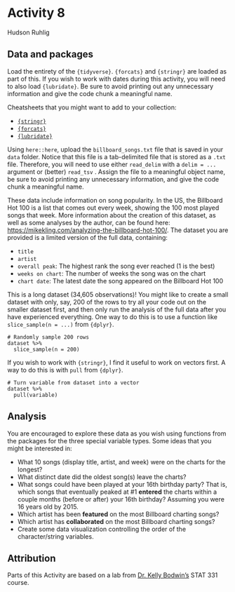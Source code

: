 Activity 8
================
Hudson Ruhlig

## Data and packages

Load the entirety of the `{tidyverse}`. `{forcats}` and `{stringr}` are
loaded as part of this. If you wish to work with dates during this
activity, you will need to also load `{lubridate}`. Be sure to avoid
printing out any unnecessary information and give the code chunk a
meaningful name.

Cheatsheets that you might want to add to your collection:

-   [`{stringr}`](https://stringr.tidyverse.org/)
-   [`{forcats}`](https://forcats.tidyverse.org/)
-   [`{lubridate}`](https://lubridate.tidyverse.org/)

Using `here::here`, upload the `billboard_songs.txt` file that is saved
in your `data` folder. Notice that this file is a tab-delimited file
that is stored as a `.txt` file. Therefore, you will need to use either
`read_delim` with a `delim = ...` argument or (better) `read_tsv` .
Assign the file to a meaningful object name, be sure to avoid printing
any unnecessary information, and give the code chunk a meaningful name.

These data include information on song popularity. In the US, the
Billboard Hot 100 is a list that comes out every week, showing the 100
most played songs that week. More information about the creation of this
dataset, as well as some analyses by the author, can be found here:
<https://mikekling.com/analyzing-the-billboard-hot-100/>. The dataset
you are provided is a limited version of the full data, containing:

-   `title`
-   `artist`
-   `overall peak`: The highest rank the song ever reached (1 is the
    best)
-   `weeks on chart`: The number of weeks the song was on the chart
-   `chart date`: The latest date the song appeared on the Billboard Hot
    100

This is a long dataset (34,605 observations)! You might like to create a
small dataset with only, say, 200 of the rows to try all your code out
on the smaller dataset first, and then only run the analysis of the full
data after you have experienced everything. One way to do this is to use
a function like `slice_sample(n = ...)` from `{dplyr}`.

    # Randomly sample 200 rows
    dataset %>% 
      slice_sample(n = 200)

If you wish to work with `{stringr}`, I find it useful to work on
vectors first. A way to do this is with `pull` from `{dplyr}`.

    # Turn variable from dataset into a vector
    dataset %>% 
      pull(variable)

## Analysis

You are encouraged to explore these data as you wish using functions
from the packages for the three special variable types. Some ideas that
you might be interested in:

-   What 10 songs (display title, artist, and week) were on the charts
    for the longest?
-   What distinct date did the oldest song(s) leave the charts?
-   What songs could have been played at your 16th birthday party? That
    is, which songs that eventually peaked at \#1 **entered** the charts
    within a couple months (before or after) your 16th birthday?
    Assuming you were 16 years old by 2015.
-   Which artist has been **featured** on the most Billboard charting
    songs?
-   Which artist has **collaborated** on the most Billboard charting
    songs?
-   Create some data visualization controlling the order of the
    character/string variables.

## Attribution

Parts of this Activity are based on a lab from [Dr. Kelly
Bodwin’s](https://www.kelly-bodwin.com/) STAT 331 course.
